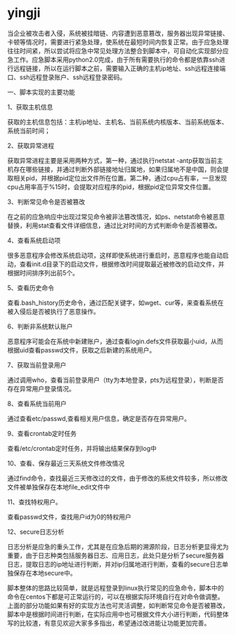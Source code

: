 # yingji
当企业被攻击者入侵，系统被挂暗链、内容遭到恶意篡改，服务器出现异常链接、卡顿等情况时，需要进行紧急处理，使系统在最短时间内恢复正常。由于应急处理往往时间紧，所以尝试将应急中常见处理方法整合到脚本中，可自动化实现部分应急工作。应急脚本采用python2.0完成，由于所有需要执行的命令都是依靠ssh进行远程链接，所以在运行脚本之前，需要输入正确的主机ip地址、ssh远程连接端口、ssh远程登录账户、ssh远程登录密码。

一、脚本实现的主要功能

1、获取主机信息

获取的主机信息包括：主机ip地址、主机名、当前系统内核版本、当前系统版本、系统当前时间；

2、获取异常进程

获取异常进程主要是采用两种方式，第一种，通过执行netstat -antp获取当前主机存在哪些链接，并通过判断外部链接地址归属地，如果归属地不是中国，则会提取相关pid，并根据pid定位出文件所在位置。第二种，通过cpu占有率，一旦发现cpu占用率高于%15时，会提取对应程序的pid，根据pid定位异常文件位置。

3、判断常见命令是否被篡改

在之前的应急响应中出现过常见命令被非法篡改情况，如ps、netstat命令被恶意替换，利用stat查看文件详细信息，通过比对时间的方式判断命令是否被篡改。

4、查看系统启动项

很多恶意程序会修改系统启动项，这样即使系统进行重启时，恶意程序也能自动启动，查看init.d目录下的启动文件，根据修改时间提取最近被修改的启动文件，并根据时间排序列出前5个。

5、查看历史命令

查看.bash_history历史命令，通过匹配关键字，如wget、cur等，来查看系统在被入侵后是否被执行了恶意操作。

6、判断非系统默认账户

恶意程序可能会在系统中新建账户，通过查看login.defs文件获取最小uid，从而根据uid查看passwd文件，获取之后新建的系统用户。

7、获取当前登录用户

通过调用who，查看当前登录用户（tty为本地登录，pts为远程登录），判断是否存在异常用户登录情况。

8、查看系统当前用户

通过查看etc/passwd,查看相关用户信息，确定是否存在异常用户。

9、查看crontab定时任务

查看/etc/crontab定时任务，并将输出结果保存到log中

10、查看、保存最近三天系统文件修改情况

通过find命令，查找最近三天修改过的文件，由于修改的系统文件较多，所以修改文件被单独保存在本地file_edit文件中

11、查找特权用户。

查看passwd文件，查找用户id为0的特权用户

12、secure日志分析

日志分析是应急的重头工作，尤其是在应急后期的溯源阶段，日志分析更显得尤为重要，由于日志种类包括服务器日志、应用日志，此处只是分析了secure服务器日志，提取日志的ip地址进行判断，并对ip归属地进行判断，查看的secure日志单独保存在本地secure中。

脚本整体的思路比较简单，就是远程登录到linux执行常见的应急命令，脚本中的命令在centos下都是可正常运行的，可以在根据实际环境自行在对命令做调整。上面的部分功能如果有好的实现方法也可灵活调整，如判断常见命令是否被篡改，脚本中是根据时间进行判断，在实际应用中也可根据文件大小进行判断，代码整体写的比较渣，有意见欢迎大家多多指出，希望通过改进能让功能更加完善。
